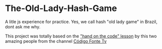 # The-Old-Lady-Hash-Game
A litle js experience for practice. Yes, we call hash "old lady game" in Brazil, dont ask me why.

This project was totally based on the ["hand on the code" lesson](https://www.youtube.com/watch?v=M258B1b_pMs) by this two amazing people from the channel [Código Fonte Tv](https://www.youtube.com/channel/UCFuIUoyHB12qpYa8Jpxoxow)
